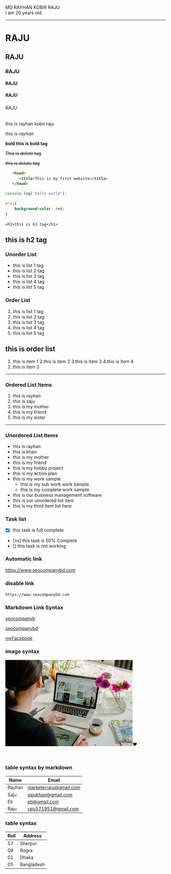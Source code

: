 <!-- MarkDown Tutorial -->
MD RAYHAN KOBIR RAJU  
I am 20 years old
___

# RAJU  
## RAJU  
### RAJU
#### RAJU
##### RAJU
###### RAJU

<p>this is rayhan kobir raju </p>  

_this is rayhan_

__bold this is bold tag__


<del> This is delete tag </del>

~~this is delate tag~~

```html
   <head>
      <title>This is my first website</title>
   </head>

```
```javascript
console.log('hello world');
```

```css
#raj{
    background-color: red;
}
```

``<h1>this is h1 tag</h1>
``<h2>this is h2 tag</h2>
### Unorder List
<ul>
  <li>this is list 1 tag</li>
  <li>this is list 2 tag</li>
  <li>this is list 3 tag</li>
  <li>this is list 4 tag</li>
  <li>this is list 5 tag</li>
  
</ul>

### Order List
<ol>
  <li>this is list 1 tag</li>
  <li>this is list 2 tag</li>
  <li>this is list 3 tag</li>
  <li>this is list 4 tag</li>
  <li>this is list 5 tag</li>
  
</ol>

## this is order list
1. this is item 1
   2.this is item 2
   3.this is item 3
   4.this is item 4
2. this is item 2

___
### Ordered List Items 
1. this is rayhan
2. this is saju 
3. this is my mother 
4. this is my friend
5. this is my sister

___
### Unordered List Items
- this is rayhan 
- this is khan
- this is my mother 
- this is my friend
- this is my hobby project 
- this is my action plan
- this is my work sample
   - this is my sub work work sample
   - this is my complete work sample
- this is our business management software
- this is our unordered list item
- this is my third item list here 


### Task list
- [x] this task is full complete 
- [xx] this task is 50% Complete 
- [] this task is not working


### Automatic link
https://www.seocompanybd.com

### disable link
`https://www.seocompanybd.com`

### Markdown Link Syntax
[seocompanyb](https://www.seocompanybd.com)


[seocompanybd][first-link]

[myFacebook][second-link]



<!-- all link here  -->

[first-link]:https://www.seocompanybd.com

[second-link]: https://www.facebook.com


### image syntax


<!-- ![women laptop working](./images/me.jpg)

<br/>

![women laptop](./images/me.jpg) -->

<img src="./images/me.jpg" alt="women laptop working" width="400px"/>❤️

<br/>

### table syntax by markdown

| Name | Email |
| ----- | ------ |
| Rayhan | marketerraju@gmail.com |
| Saju | sajukhan@gmail.com |
| Eti | eti@gmail.com |
| Raju | raju571951@gmail.com |


### table syntax

| Roll | Address |
| ----- | ------ |
| 57 | Sherpur |
| 09 | Bogra |
| 01 | Dhaka | 
| 05 | Bangladesh |











